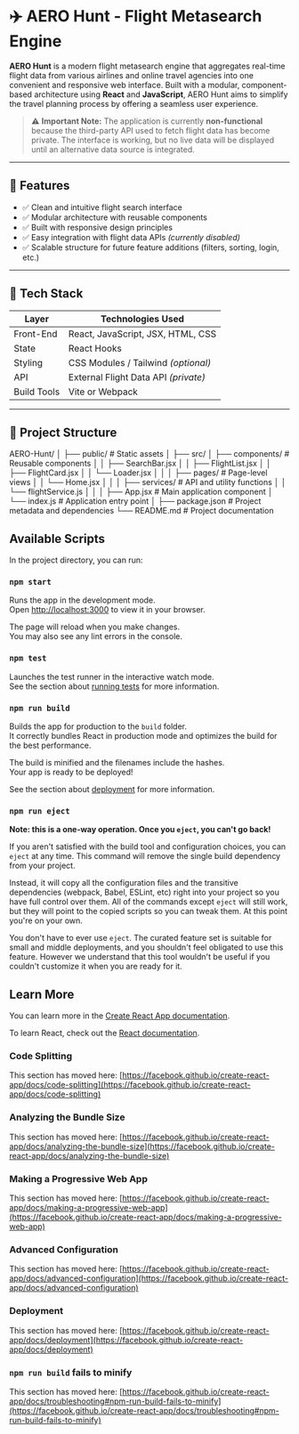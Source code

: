 # ✈️ AERO Hunt - Flight Metasearch Engine

**AERO Hunt** is a modern flight metasearch engine that aggregates real-time flight data from various airlines and online travel agencies into one convenient and responsive web interface. Built with a modular, component-based architecture using **React** and **JavaScript**, AERO Hunt aims to simplify the travel planning process by offering a seamless user experience.

> ⚠️ **Important Note:** The application is currently **non-functional** because the third-party API used to fetch flight data has become private. The interface is working, but no live data will be displayed until an alternative data source is integrated.

---

## 🚀 Features

- ✅ Clean and intuitive flight search interface  
- ✅ Modular architecture with reusable components  
- ✅ Built with responsive design principles  
- ✅ Easy integration with flight data APIs *(currently disabled)*  
- ✅ Scalable structure for future feature additions (filters, sorting, login, etc.)

---

## 🧱 Tech Stack

| Layer       | Technologies Used               |
|-------------|----------------------------------|
| Front-End   | React, JavaScript, JSX, HTML, CSS |
| State       | React Hooks                      |
| Styling     | CSS Modules / Tailwind *(optional)* |
| API         | External Flight Data API *(private)* |
| Build Tools | Vite or Webpack                  |

---

## 📁 Project Structure

AERO-Hunt/
│
├── public/ # Static assets
│
├── src/
│ ├── components/ # Reusable components
│ │ ├── SearchBar.jsx
│ │ ├── FlightList.jsx
│ │ ├── FlightCard.jsx
│ │ └── Loader.jsx
│ │
│ ├── pages/ # Page-level views
│ │ └── Home.jsx
│ │
│ ├── services/ # API and utility functions
│ │ └── flightService.js
│ │
│ ├── App.jsx # Main application component
│ └── index.js # Application entry point
│
├── package.json # Project metadata and dependencies
└── README.md # Project documentation

## Available Scripts

In the project directory, you can run:

### `npm start`

Runs the app in the development mode.\
Open [http://localhost:3000](http://localhost:3000) to view it in your browser.

The page will reload when you make changes.\
You may also see any lint errors in the console.

### `npm test`

Launches the test runner in the interactive watch mode.\
See the section about [running tests](https://facebook.github.io/create-react-app/docs/running-tests) for more information.

### `npm run build`

Builds the app for production to the `build` folder.\
It correctly bundles React in production mode and optimizes the build for the best performance.

The build is minified and the filenames include the hashes.\
Your app is ready to be deployed!

See the section about [deployment](https://facebook.github.io/create-react-app/docs/deployment) for more information.

### `npm run eject`

**Note: this is a one-way operation. Once you `eject`, you can't go back!**

If you aren't satisfied with the build tool and configuration choices, you can `eject` at any time. This command will remove the single build dependency from your project.

Instead, it will copy all the configuration files and the transitive dependencies (webpack, Babel, ESLint, etc) right into your project so you have full control over them. All of the commands except `eject` will still work, but they will point to the copied scripts so you can tweak them. At this point you're on your own.

You don't have to ever use `eject`. The curated feature set is suitable for small and middle deployments, and you shouldn't feel obligated to use this feature. However we understand that this tool wouldn't be useful if you couldn't customize it when you are ready for it.

## Learn More

You can learn more in the [Create React App documentation](https://facebook.github.io/create-react-app/docs/getting-started).

To learn React, check out the [React documentation](https://reactjs.org/).

### Code Splitting

This section has moved here: [https://facebook.github.io/create-react-app/docs/code-splitting](https://facebook.github.io/create-react-app/docs/code-splitting)

### Analyzing the Bundle Size

This section has moved here: [https://facebook.github.io/create-react-app/docs/analyzing-the-bundle-size](https://facebook.github.io/create-react-app/docs/analyzing-the-bundle-size)

### Making a Progressive Web App

This section has moved here: [https://facebook.github.io/create-react-app/docs/making-a-progressive-web-app](https://facebook.github.io/create-react-app/docs/making-a-progressive-web-app)

### Advanced Configuration

This section has moved here: [https://facebook.github.io/create-react-app/docs/advanced-configuration](https://facebook.github.io/create-react-app/docs/advanced-configuration)

### Deployment

This section has moved here: [https://facebook.github.io/create-react-app/docs/deployment](https://facebook.github.io/create-react-app/docs/deployment)

### `npm run build` fails to minify

This section has moved here: [https://facebook.github.io/create-react-app/docs/troubleshooting#npm-run-build-fails-to-minify](https://facebook.github.io/create-react-app/docs/troubleshooting#npm-run-build-fails-to-minify)
